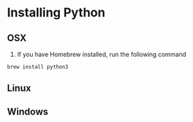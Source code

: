 # Installing Python

## OSX

1. If you have Homebrew installed, run the following command

```bash
brew install python3
```

## Linux


## Windows
